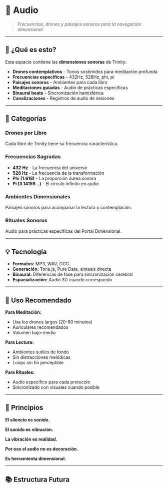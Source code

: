 # 🎵 Audio

> *Frecuencias, drones y paisajes sonoros para la navegación dimensional*

---

## 🎯 ¿Qué es esto?

Este espacio contiene las **dimensiones sonoras** de Trinity:

- **Drones contemplativos** - Tonos sostenidos para meditación profunda
- **Frecuencias específicas** - 432Hz, 528Hz, phi, pi
- **Paisajes sonoros** - Ambientes para cada libro
- **Meditaciones guiadas** - Audio de prácticas específicas
- **Binaural beats** - Sincronización hemisférica
- **Canalizaciones** - Registros de audio de sesiones

---

## 🌟 Categorías

### **Drones por Libro**
Cada libro de Trinity tiene su frecuencia característica.

### **Frecuencias Sagradas**
- **432 Hz** - La frecuencia del universo
- **528 Hz** - La frecuencia de la transformación
- **Phi (1.618)** - La proporción áurea sonora
- **Pi (3.14159...)** - El círculo infinito en audio

### **Ambientes Dimensionales**
Paisajes sonoros para acompañar la lectura o contemplación.

### **Rituales Sonoros**
Audio para prácticas específicas del Portal Dimensional.

---

## 💡 Tecnología

- **Formatos:** MP3, WAV, OGG
- **Generación:** Tone.js, Pure Data, síntesis directa
- **Binaural:** Diferencias de fase para sincronización cerebral
- **Espacialización:** Audio 3D cuando corresponda

---

## 🔮 Uso Recomendado

**Para Meditación:**
- Usa los drones largos (20-60 minutos)
- Auriculares recomendados
- Volumen bajo-medio

**Para Lectura:**
- Ambientes sutiles de fondo
- Sin distracciones melódicas
- Loops sin fin perceptible

**Para Rituales:**
- Audio específico para cada protocolo
- Sincronizado con visuales cuando posible

---

## 🌊 Principios

**El silencio es sonido.**

**El sonido es vibración.**

**La vibración es realidad.**

**Por eso el audio no es decoración.**

**Es herramienta dimensional.**

---

## 📚 Estructura Futura
